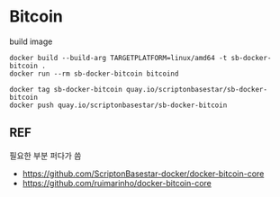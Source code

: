 # Bitcoin

build image
```
docker build --build-arg TARGETPLATFORM=linux/amd64 -t sb-docker-bitcoin .
docker run --rm sb-docker-bitcoin bitcoind

docker tag sb-docker-bitcoin quay.io/scriptonbasestar/sb-docker-bitcoin
docker push quay.io/scriptonbasestar/sb-docker-bitcoin
```

## REF

필요한 부분 퍼다가 씀

* https://github.com/ScriptonBasestar-docker/docker-bitcoin-core
* https://github.com/ruimarinho/docker-bitcoin-core
